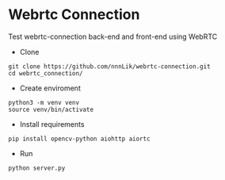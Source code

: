 <h1>Webrtc Connection</h1>

Test webrtc-connection back-end and front-end using WebRTC

* Clone
```
git clone https://github.com/nnnLik/webrtc-connection.git
cd webrtc_connection/
```

* Create enviroment
```
python3 -m venv venv
source venv/bin/activate
```

* Install requirements
```
pip install opencv-python aiohttp aiortc
```

* Run
```
python server.py
```

